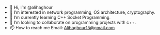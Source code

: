 - 👋 Hi, I’m @alihaghour
- 👀 I’m interested in network programming, OS architecture, cryptography.
- 🌱 I’m currently learning C++ Socket Programming.
- 💞️ I’m looking to collaborate on programming projects with c++.
- 📫 How to reach me 
    Email: Alihaghour15@gmail.com

<!---
alihaghour/alihaghour is a ✨ special ✨ repository because its `README.md` (this file) appears on your GitHub profile.
You can click the Preview link to take a look at your changes.
--->
